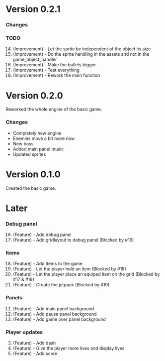 # Version 0.2.1
### Changes
### TODO
14. (Improvement) - Let the sprite be independent of the object its size
15. (Improvement) - Do the sprite handling in the assets and not in the game_object_handler
1. (Improvement) - Make the bullets bigger
8. (Improvement) - Test everything
9. (Improvement) - Rework the main function


# Version 0.2.0
Reworked the whole engine of the basic game.
### Changes
- Completely new engine
- Enemies move a bit more now
- New boss
- Added main panel music
- Updated sprites


# Version 0.1.0
Created the basic game.


# Later
### Debug panel
16. (Feature) - Add debug panel
17. (Feature) - Add gridlayout to debug panel (Blocked by #16)
### Items
18. (Feature) - Add items to the game
19. (Feature) - Let the player hold an item (Blocked by #18)
20. (Feature) - Let the player place an equiped item on the grid (Blocked by #17 & #19)
21. (Feature) - Create the jetpack (Blocked by #19)
### Panels
11. (Feature) - Add main panel background
12. (Feature) - Add pause panel background
13. (Feature) - Add game over panel background
### Player updates
3. (Feature) - Add dash
4. (Feature) - Give the player more lives and display lives
6. (Feature) - Add score
